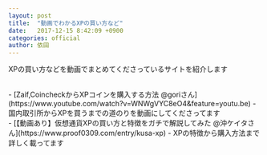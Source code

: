```yaml
---
layout: post
title:  "動画でわかるXPの買い方など"
date:   2017-12-15 8:42:09 +0900
categories: official
author: 依田
---
```

XPの買い方などを動画でまとめてくださっているサイトを紹介します  

<br>
- [Zaif,CoincheckからXPコインを購入する方法 @goriさん](https://www.youtube.com/watch?v=WNWgVYC8eO4&feature=youtu.be)  
    - 国内取引所からXPを買うまでの道のりを動画にしてくださってます  

<br>
- [【動画あり】仮想通貨XPの買い方と特徴をガチで解説してみた @沖ケイタさん](https://www.proof0309.com/entry/kusa-xp)  
    - XPの特徴から購入方法まで詳しく載ってます  

